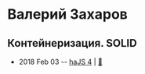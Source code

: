 # Валерий Захаров

## Контейнеризация. SOLID
- 2018 Feb 03 -- [haJS 4](https://www.youtube.com/watch?v=X4YAbtBrPvM&t=1066s)  | [:notebook:](https://hajs.ru/pres/2018-02-03/docker-and-solid.pdf)  
